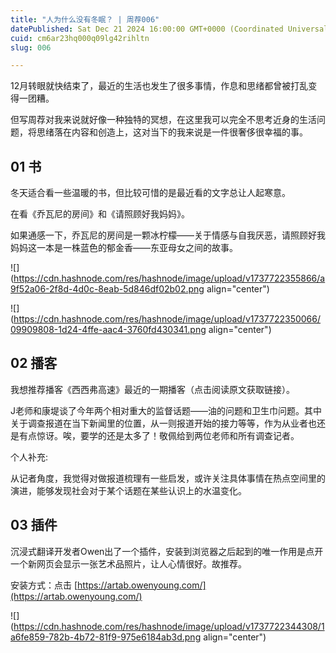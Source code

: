 ```yaml
---
title: "人为什么没有冬眠？ | 周荐006"
datePublished: Sat Dec 21 2024 16:00:00 GMT+0000 (Coordinated Universal Time)
cuid: cm6ar23hq000q09lg42rihltn
slug: 006

---
```


12月转眼就快结束了，最近的生活也发生了很多事情，作息和思绪都曾被打乱变得一团糟。

但写周荐对我来说就好像一种独特的冥想，在这里我可以完全不思考近身的生活问题，将思绪落在内容和创造上，这对当下的我来说是一件很奢侈很幸福的事。

## **01 书**

冬天适合看一些温暖的书，但比较可惜的是最近看的文字总让人起寒意。

在看《乔瓦尼的房间》和《请照顾好我妈妈》。

如果通感一下，乔瓦尼的房间是一颗冰柠檬——关于情感与自我厌恶，请照顾好我妈妈这一本是一株蓝色的郁金香——东亚母女之间的故事。

![](https://cdn.hashnode.com/res/hashnode/image/upload/v1737722355866/a9f52a06-2f8d-4d0c-8eab-5d846df02b02.png align="center")

![](https://cdn.hashnode.com/res/hashnode/image/upload/v1737722350066/09909808-1d24-4ffe-aac4-3760fd430341.png align="center")

## **02 播客**

我想推荐播客《西西弗高速》最近的一期播客（点击阅读原文获取链接）。

J老师和康堤谈了今年两个相对重大的监督话题——油的问题和卫生巾问题。其中关于调查报道在当下新闻里的位置，从一则报道开始的接力等等，作为从业者也还是有点惊讶。唉，要学的还是太多了！敬佩给到两位老师和所有调查记者。

个人补充:

从记者角度，我觉得对做报道梳理有一些启发，或许关注具体事情在热点空间里的演进，能够发现社会对于某个话题在某些认识上的水温变化。

## **03 插件**

沉浸式翻译开发者Owen出了一个插件，安装到浏览器之后起到的唯一作用是点开一个新网页会显示一张艺术品照片，让人心情很好。故推荐。

安装方式：点击 [https://artab.owenyoung.com/](https://artab.owenyoung.com/)

![](https://cdn.hashnode.com/res/hashnode/image/upload/v1737722344308/1a6fe859-782b-4b72-81f9-975e6184ab3d.png align="center")
